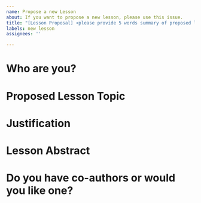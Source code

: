 ```yaml
---
name: Propose a new Lesson
about: If you want to propose a new lesson, please use this issue.
title: "[Lesson Proposal] <please provide 5 words summary of proposed lesson>"
labels: new lesson
assignees: ''

---
```


# Who are you?
<!-- please tell us your name and a way to contact you (e.g. via email, homepage, Slack,...) -->

# Proposed Lesson Topic
<!-- What topic do you want to create a lesson about? -->

# Justification
<!-- Why do you think this should be a new lesson (no more than 150 words)? -->

# Lesson Abstract
<!-- Please provide a brief (not more than 150 words) description of what you propose to write about. Please refer to our guidelines about what we are looking for. --> 

# Do you have co-authors or would you like one?
<!-- If you would like to collaborate with someone else on this, please let us know so we can try to help find someone. If you already have co-authors, please list them here. -->

